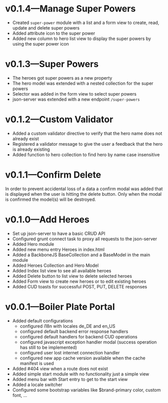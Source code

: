 # v0.1.4—Manage Super Powers
- Created `super-power` module with a list and a form view to create, read, update and delete super powers
- Added attribute icon to the super power
- Added new column to hero list view to display the super powers by using the super power icon

# v0.1.3—Super Powers
- The heroes got super powers as a new property
- The hero model was extended with a nested collection for the super powers
- Selector was added in the form view to select super powers
- json-server was extended with a new endpoint `/super-powers`

# v0.1.2—Custom Validator
- Added a custom validator directive to verify that the hero name does not already exist
- Registered a validator message to give the user a feedback that the hero is already existing
- Added function to hero collection to find hero by name case insensitive

# v0.1.1—Confirm Delete
In order to prevent accidental loss of a data a confirm modal was added that is displayed when
the user is hitting the delete button. Only when the modal is confirmed the model(s) will be destroyed.

# v0.1.0—Add Heroes
- Set up json-server to have a basic CRUD API
- Configured grunt connect task to proxy all requests to the json-server
- Added Hero module
- Added new menu entry Heroes in index.html
- Added a BackboneJS BaseCollection and a BaseModel in the main module
- Added Heroes Collection and Hero Model
- Added Index list view to see all available heroes
- Added Delete button to list view to delete selected heroes
- Added Form view to create new heroes or to edit existing heroes
- Added CUD toasts for successful POST, PUT, DELETE responses


# v0.0.1—Boiler Plate Portal
- Added default configurations
  - configured i18n with locales de_DE and en_US
  - configured default backend error response handlers
  - configured default handlers for backend CUD operations
  - configured javascript exception handler modal (success operation has still to be implemented)
  - configured user lost internet connection handler
  - configured new app cache version available when the cache manifest is used
- Added #404 view when a route does not exist  
- Added simple start module with no functionality just a simple view
- Added menu bar with Start entry to get to the start view
- Added a locale switcher
- Configured some bootstrap variables like $brand-primary color, custom font, ...
  

